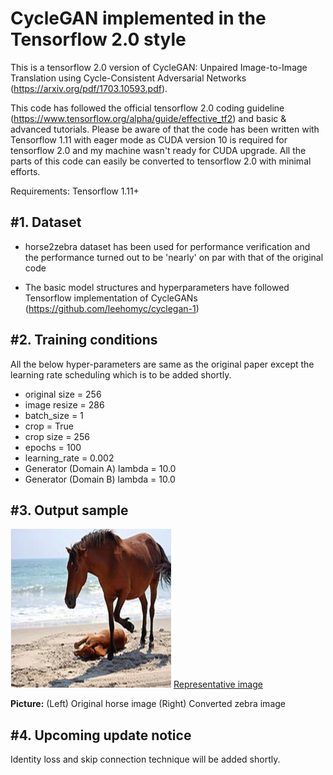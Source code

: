 # CycleGAN implemented in the Tensorflow 2.0 style 

This is a tensorflow 2.0 version of CycleGAN: Unpaired Image-to-Image Translation using Cycle-Consistent Adversarial Networks
(https://arxiv.org/pdf/1703.10593.pdf).  

This code has followed the official tensorflow 2.0 coding guideline (https://www.tensorflow.org/alpha/guide/effective_tf2) and basic & advanced tutorials. Please be aware of that the code has been written with Tensorflow 1.11 with eager mode as CUDA version 10 is required for tensorflow 2.0 and my machine wasn't ready for CUDA upgrade. All the parts of this code can easily be converted to tensorflow 2.0 with minimal efforts.  

Requirements: Tensorflow 1.11+

#1. Dataset
-----------------------
 - horse2zebra dataset has been used for performance verification and the performance turned out to be 'nearly' on par with that of the original code  

 - The basic model structures and hyperparameters have followed Tensorflow implementation of CycleGANs (https://github.com/leehomyc/cyclegan-1) 
  
#2. Training conditions 
--------------------------------------
 All the below hyper-parameters are same as the original paper except the learning rate scheduling which is to be added shortly.
 - original size = 256 
 - image resize = 286
 - batch_size = 1
 - crop = True
 - crop size = 256
 - epochs = 100
 - learning_rate = 0.002 
 - Generator (Domain A) lambda = 10.0
 - Generator (Domain B) lambda = 10.0
   
#3. Output sample
----------------------------------------

![Representative image](https://github.com/jis478/Tensorflow/blob/master/TF2.0/CycleGAN/imgs/horse.PNG) [Representative image](https://github.com/jis478/Tensorflow/blob/master/TF2.0/CycleGAN/imgs/zebra.PNG)<br>

**Picture:** (Left) Original horse image (Right) Converted zebra image 

#4. Upcoming update notice
-----------------------------------------
Identity loss and skip connection technique will be added shortly.
